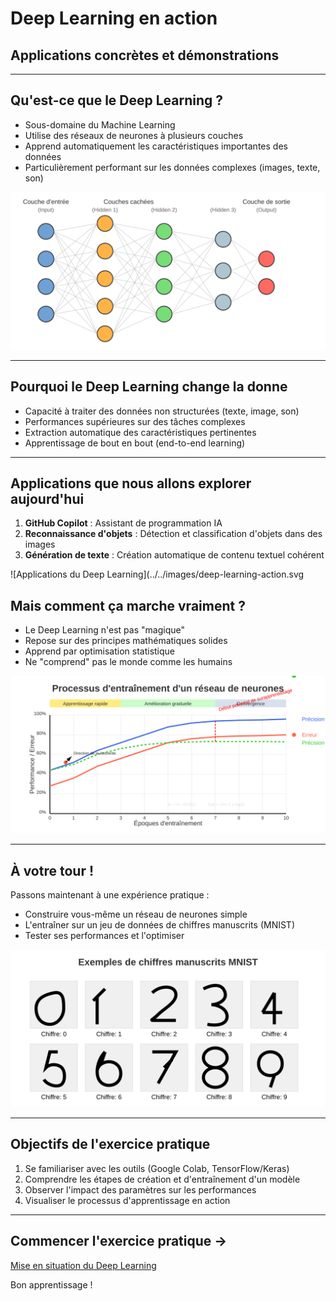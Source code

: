# Deep Learning en action
## Applications concrètes et démonstrations

---

## Qu'est-ce que le Deep Learning ?

- Sous-domaine du Machine Learning
- Utilise des réseaux de neurones à plusieurs couches
- Apprend automatiquement les caractéristiques importantes des données
- Particulièrement performant sur les données complexes (images, texte, son)

![Visualisation d'un réseau de neurones profond](../../images/neural-network-architecture.svg)

---

## Pourquoi le Deep Learning change la donne

- Capacité à traiter des données non structurées (texte, image, son)
- Performances supérieures sur des tâches complexes
- Extraction automatique des caractéristiques pertinentes
- Apprentissage de bout en bout (end-to-end learning)

---

## Applications que nous allons explorer aujourd'hui

1. **GitHub Copilot** : Assistant de programmation IA
2. **Reconnaissance d'objets** : Détection et classification d'objets dans des images
3. **Génération de texte** : Création automatique de contenu textuel cohérent

![Applications du Deep Learning](../../images/deep-learning-action.svg



## Mais comment ça marche vraiment ?

- Le Deep Learning n'est pas "magique"
- Repose sur des principes mathématiques solides
- Apprend par optimisation statistique
- Ne "comprend" pas le monde comme les humains

![Processus d'entraînement](../../images/training-process.svg)

---

## À votre tour !

Passons maintenant à une expérience pratique :

- Construire vous-même un réseau de neurones simple
- L'entraîner sur un jeu de données de chiffres manuscrits (MNIST)
- Tester ses performances et l'optimiser

![Exemples de chiffres manuscrits MNIST](../../images/mnist-examples.svg)

---

## Objectifs de l'exercice pratique

1. Se familiariser avec les outils (Google Colab, TensorFlow/Keras)
2. Comprendre les étapes de création et d'entraînement d'un modèle
3. Observer l'impact des paramètres sur les performances
4. Visualiser le processus d'apprentissage en action

---

## Commencer l'exercice pratique →

[Mise en situation du Deep Learning](partie1-mise-en-situation.md)

Bon apprentissage !